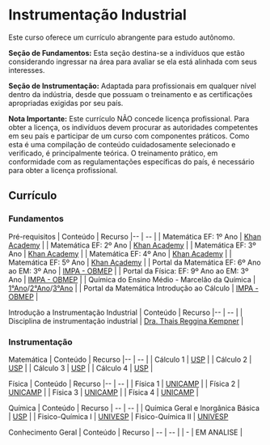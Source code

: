 # Instrumentação Industrial 

Este curso oferece um currículo abrangente para estudo autônomo.

**Seção de Fundamentos:** Esta seção destina-se a indivíduos que estão considerando ingressar na área para avaliar se ela está alinhada com seus interesses.

**Seção de Instrumentação:** Adaptada para profissionais em qualquer nível dentro da indústria, desde que possuam o treinamento e as certificações apropriadas exigidas por seu país.

**Nota Importante:** Este currículo NÃO concede licença profissional. Para obter a licença, os indivíduos devem procurar as autoridades competentes em seu país e participar de um curso com componentes práticos. Como esta é uma compilação de conteúdo cuidadosamente selecionado e verificado, é principalmente teórica. O treinamento prático, em conformidade com as regulamentações específicas do país, é necessário para obter a licença profissional.

## Currículo

### Fundamentos
Pré-requisitos
| Conteúdo |  Recurso
|-- | -- |
| Matemática EF: 1º Ano | [Khan Academy](https://pt.khanacademy.org/math/pt-1-ano) |
| Matemática EF: 2º Ano | [Khan Academy](https://pt.khanacademy.org/math/pt-2-ano) |
| Matemática EF: 3º Ano | [Khan Academy](https://pt.khanacademy.org/math/pt-3-ano) |
| Matemática EF: 4º Ano | [Khan Academy](https://pt.khanacademy.org/math/pt-4-ano) |
| Matemática EF: 5º Ano | [Khan Academy](https://pt.khanacademy.org/math/pt-5-ano) |
| Portal da Matemática EF: 6º Ano ao EM: 3º Ano  | [IMPA - OBMEP](https://portaldaobmep.impa.br/index.php/site/index?a=1) |
| Portal da Física: EF: 9º Ano ao EM: 3º Ano | [IMPA - OBMEP](https://portaldaobmep.impa.br/index.php/site/index?a=2) |
| Química do Ensino Médio - Marcelão da Química | [1°Ano](https://youtube.com/playlist?list=PL0LfmDSptaT098AnGV_EBcFTF_TPoHUa7)/[2°Ano](https://youtube.com/playlist?list=PL0LfmDSptaT2FEUcshsdgpGGBeRVdVTqP)/[3°Ano](https://youtube.com/playlist?list=PL0LfmDSptaT0mQbqDGB8cl1iqxqsCj3t1) |
| Portal da Matemática Introdução ao Cálculo | [IMPA - OBMEP](https://portaldaobmep.impa.br/index.php/modulo/index?a=1#13) |

Introdução a Instrumentação Industrial
| Conteúdo |  Recurso
|-- | -- |
| Disciplina de instrumentação industrial | [Dra. Thais Reggina Kempner](https://www.youtube.com/playlist?list=PLnJhieIc0Sf-qoXVDV8R7-o7I7CInGpiS) |


### Instrumentação

Matemática
| Conteúdo |  Recurso
|-- | -- |
| Cálculo 1 | [USP](https://youtube.com/playlist?list=PLAudUnJeNg4tr-aiNyYCXE46L3qEZ2Nzx) |
| Cálculo 2 | [USP](https://www.youtube.com/playlist?list=PLAudUnJeNg4sd0TEJ9EG6hr-3d3jqrddN) |
| Cálculo 3 | [USP](https://www.youtube.com/playlist?list=PLAudUnJeNg4ugGUJo52dtgFZ_tCm1Ds5W) |
| Cálculo 4 | [USP](https://www.youtube.com/playlist?list=PLAudUnJeNg4ssEeZCZ0BOgwflysb7UZmX) |

Física
| Conteúdo |  Recurso
|-- | -- |
| Física 1 | [UNICAMP](https://www.youtube.com/playlist?list=PLO88IgIdwd68ag0IU_7O7FmmfRaDSKa0_) |
| Física 2 | [UNICAMP](https://www.youtube.com/playlist?list=PLO88IgIdwd69HhQdoK9dzelATfLj7LpLx) |
| Física 3 | [UNICAMP](https://www.youtube.com/playlist?list=PLO88IgIdwd68OCSLWdUyzew-warUB1Oqm) |
| Física 4 | [UNICAMP](https://www.youtube.com/playlist?list=PLO88IgIdwd6-uNvzogs2dE06SOiN8ytiI) |

Química 
| Conteúdo | Recurso
| -- | -- |
| Química Geral e Inorgânica Básica | [USP](https://youtube.com/playlist?list=PLAudUnJeNg4vPBwTS8TXgo7mp-3cENkPs) |
| Fisico-Química I | [UNIVESP](https://youtube.com/playlist?list=PLxI8Can9yAHdHkbSPYe4rHWJowtWadyEI&feature=shared)
| Fisico-Química II | [UNIVESP](https://youtube.com/playlist?list=PLxI8Can9yAHfwIOkO0vGy_LzUjHbcESIJ&feature=shared)

Conhecimento Geral
| Conteúdo | Recurso
| -- | -- |
| - | EM ANALISE |